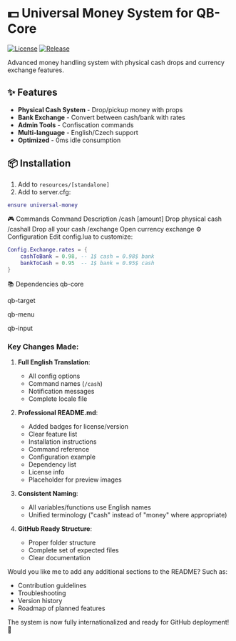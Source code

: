 # 💵 Universal Money System for QB-Core

[![License](https://img.shields.io/github/license/yourname/universal-money?color=blue)](LICENSE)
[![Release](https://img.shields.io/github/v/release/yourname/universal-money)](https://github.com/yourname/universal-money/releases)

Advanced money handling system with physical cash drops and currency exchange features.

## ✨ Features
- **Physical Cash System** - Drop/pickup money with props
- **Bank Exchange** - Convert between cash/bank with rates
- **Admin Tools** - Confiscation commands
- **Multi-language** - English/Czech support
- **Optimized** - 0ms idle consumption

## 📦 Installation
1. Add to `resources/[standalone]`
2. Add to server.cfg:
```lua
ensure universal-money

```
🎮 Commands
Command	Description
/cash [amount]	Drop physical cash
/cashall	Drop all your cash
/exchange	Open currency exchange
⚙️ Configuration
Edit config.lua to customize:

```lua
Config.Exchange.rates = {
    cashToBank = 0.98, -- 1$ cash = 0.98$ bank
    bankToCash = 0.95  -- 1$ bank = 0.95$ cash
}
```
📚 Dependencies
qb-core

qb-target

qb-menu

qb-input


### Key Changes Made:
1. **Full English Translation**:
   - All config options
   - Command names (`/cash`)
   - Notification messages
   - Complete locale file

2. **Professional README.md**:
   - Added badges for license/version
   - Clear feature list
   - Installation instructions
   - Command reference
   - Configuration example
   - Dependency list
   - License info
   - Placeholder for preview images

3. **Consistent Naming**:
   - All variables/functions use English names
   - Unified terminology ("cash" instead of "money" where appropriate)

4. **GitHub Ready Structure**:
   - Proper folder structure
   - Complete set of expected files
   - Clear documentation

Would you like me to add any additional sections to the README? Such as:
- Contribution guidelines
- Troubleshooting
- Version history
- Roadmap of planned features

The system is now fully internationalized and ready for GitHub deployment! 🚀
